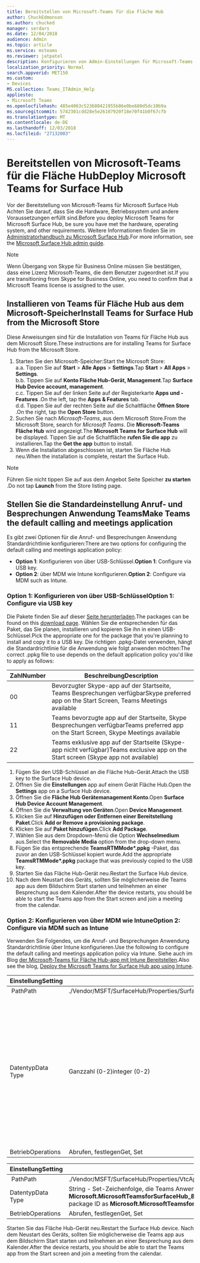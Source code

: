 ```yaml
---
title: Bereitstellen von Microsoft-Teams für die Fläche Hub
author: ChuckEdmonson
ms.author: chucked
manager: serdars
ms.date: 12/04/2018
audience: Admin
ms.topic: article
ms.service: msteams
ms.reviewer: jatpatel
description: Konfigurieren von Admin-Einstellungen für Microsoft-Teams für Fläche Hub.
localization_priority: Normal
search.appverid: MET150
ms.custom:
- Devices
MS.collection: Teams_ITAdmin_Help
appliesto:
- Microsoft Teams
ms.openlocfilehash: 485e4063c523608421955b86e0be680d5dc10b9a
ms.sourcegitcommit: 5742301cdd28e5e26107920f18e70f41b0f67cfb
ms.translationtype: MT
ms.contentlocale: de-DE
ms.lasthandoff: 12/03/2018
ms.locfileid: "27132003"
---
```

<a name="deploy-microsoft-teams-for-surface-hub"></a><span data-ttu-id="dca7e-103">Bereitstellen von Microsoft-Teams für die Fläche Hub</span><span class="sxs-lookup"><span data-stu-id="dca7e-103">Deploy Microsoft Teams for Surface Hub</span></span>
======================================

<span data-ttu-id="dca7e-104">Vor der Bereitstellung von Microsoft-Teams für Microsoft Surface Hub Achten Sie darauf, dass Sie die Hardware, Betriebssystem und andere Voraussetzungen erfüllt sind.</span><span class="sxs-lookup"><span data-stu-id="dca7e-104">Before you deploy Microsoft Teams for Microsoft Surface Hub, be sure you have met the hardware, operating system, and other requirements.</span></span> <span data-ttu-id="dca7e-105">Weitere Informationen finden Sie im [Administratorhandbuch zu Microsoft Surface Hub](https://docs.microsoft.com/surface-hub/).</span><span class="sxs-lookup"><span data-stu-id="dca7e-105">For more information, see the [Microsoft Surface Hub admin guide](https://docs.microsoft.com/surface-hub/).</span></span>

> [!NOTE]
> <span data-ttu-id="dca7e-106">Wenn Übergang von Skype für Business Online müssen Sie bestätigen, dass eine Lizenz Microsoft-Teams, die dem Benutzer zugeordnet ist.</span><span class="sxs-lookup"><span data-stu-id="dca7e-106">If you are transitioning from Skype for Business Online, you need to confirm that a Microsoft Teams license is assigned to the user.</span></span>

## <a name="install-teams-for-surface-hub-from-the-microsoft-store"></a><span data-ttu-id="dca7e-107">Installieren von Teams für Fläche Hub aus dem Microsoft-Speicher</span><span class="sxs-lookup"><span data-stu-id="dca7e-107">Install Teams for Surface Hub from the Microsoft Store</span></span> 

<span data-ttu-id="dca7e-108">Diese Anweisungen sind für die Installation von Teams für Fläche Hub aus dem Microsoft Store.</span><span class="sxs-lookup"><span data-stu-id="dca7e-108">These instructions are for installing Teams for Surface Hub from the Microsoft Store.</span></span> 
 
1. <span data-ttu-id="dca7e-109">Starten Sie den Microsoft-Speicher:</span><span class="sxs-lookup"><span data-stu-id="dca7e-109">Start the Microsoft Store:</span></span><br>
   <span data-ttu-id="dca7e-110">a.</span><span class="sxs-lookup"><span data-stu-id="dca7e-110">a.</span></span> <span data-ttu-id="dca7e-111">Tippen Sie auf **Start** > **Alle Apps** > **Settings**.</span><span class="sxs-lookup"><span data-stu-id="dca7e-111">Tap **Start** > **All Apps** > **Settings**.</span></span><br> <span data-ttu-id="dca7e-112">b.</span><span class="sxs-lookup"><span data-stu-id="dca7e-112">b.</span></span> <span data-ttu-id="dca7e-113">Tippen Sie auf **Konto Fläche Hub-Gerät, Management**.</span><span class="sxs-lookup"><span data-stu-id="dca7e-113">Tap **Surface Hub Device account, management**.</span></span><br>
   <span data-ttu-id="dca7e-114">c.</span><span class="sxs-lookup"><span data-stu-id="dca7e-114">c.</span></span> <span data-ttu-id="dca7e-115">Tippen Sie auf der linken Seite auf der Registerkarte **Apps und -Features** .</span><span class="sxs-lookup"><span data-stu-id="dca7e-115">On the left, tap the **Apps & Features** tab.</span></span><br> <span data-ttu-id="dca7e-116">d.</span><span class="sxs-lookup"><span data-stu-id="dca7e-116">d.</span></span> <span data-ttu-id="dca7e-117">Tippen Sie auf der rechten Seite auf die Schaltfläche **Öffnen Store** .</span><span class="sxs-lookup"><span data-stu-id="dca7e-117">On the right, tap the **Open Store** button.</span></span> 
2. <span data-ttu-id="dca7e-118">Suchen Sie nach *Microsoft-Teams*, aus dem Microsoft Store.</span><span class="sxs-lookup"><span data-stu-id="dca7e-118">From the Microsoft Store, search for *Microsoft Teams*.</span></span> <span data-ttu-id="dca7e-119">Die **Microsoft-Teams Fläche Hub** wird angezeigt.</span><span class="sxs-lookup"><span data-stu-id="dca7e-119">The **Microsoft Teams for Surface Hub** will be displayed.</span></span> <span data-ttu-id="dca7e-120">Tippen Sie auf die Schaltfläche **rufen Sie die app** zu installieren.</span><span class="sxs-lookup"><span data-stu-id="dca7e-120">Tap the **Get the app** button to install.</span></span>  
3. <span data-ttu-id="dca7e-121">Wenn die Installation abgeschlossen ist, starten Sie Fläche Hub neu.</span><span class="sxs-lookup"><span data-stu-id="dca7e-121">When the installation is complete, restart the Surface Hub.</span></span> 

> [!NOTE]
> <span data-ttu-id="dca7e-122">Führen Sie nicht tippen Sie auf aus dem Angebot Seite Speicher **zu starten** .</span><span class="sxs-lookup"><span data-stu-id="dca7e-122">Do not tap **Launch** from the Store listing page.</span></span>

## <a name="make-teams-the-default-calling-and-meetings-application"></a><span data-ttu-id="dca7e-123">Stellen Sie die Standardeinstellung Anruf- und Besprechungen Anwendung Teams</span><span class="sxs-lookup"><span data-stu-id="dca7e-123">Make Teams the default calling and meetings application</span></span>
 
<span data-ttu-id="dca7e-124">Es gibt zwei Optionen für die Anruf- und Besprechungen Anwendung Standardrichtlinie konfigurieren:</span><span class="sxs-lookup"><span data-stu-id="dca7e-124">There are two options for configuring the default calling and meetings application policy:</span></span> 

- <span data-ttu-id="dca7e-125">**Option 1**: Konfigurieren von über USB-Schlüssel.</span><span class="sxs-lookup"><span data-stu-id="dca7e-125">**Option 1**: Configure via USB key.</span></span> 
- <span data-ttu-id="dca7e-126">**Option 2**: über MDM wie Intune konfigurieren.</span><span class="sxs-lookup"><span data-stu-id="dca7e-126">**Option 2**: Configure via MDM such as Intune.</span></span>
 
### <a name="option-1-configure-via-usb-key"></a><span data-ttu-id="dca7e-127">Option 1: Konfigurieren von über USB-Schlüssel</span><span class="sxs-lookup"><span data-stu-id="dca7e-127">Option 1: Configure via USB key</span></span> 
 
<span data-ttu-id="dca7e-128">Die Pakete finden Sie auf dieser [Seite herunterladen](https://1drv.ms/f/s!ArcnbnREun0Vnp9Wps9MlWB-UJZw3g).</span><span class="sxs-lookup"><span data-stu-id="dca7e-128">The packages can be found on this [download page](https://1drv.ms/f/s!ArcnbnREun0Vnp9Wps9MlWB-UJZw3g).</span></span> <span data-ttu-id="dca7e-129">Wählen Sie die entsprechenden für das Paket, das Sie planen, installieren und kopieren Sie ihn in einen USB-Schlüssel.</span><span class="sxs-lookup"><span data-stu-id="dca7e-129">Pick the appropriate one for the package that you're planning to install and copy it to a USB key.</span></span> <span data-ttu-id="dca7e-130">Die richtigen .ppkg-Datei verwenden, hängt die Standardrichtlinie für die Anwendung wie folgt anwenden möchten:</span><span class="sxs-lookup"><span data-stu-id="dca7e-130">The correct .ppkg file to use depends on the default application policy you'd like to apply as follows:</span></span> 

|<span data-ttu-id="dca7e-131">Zahl</span><span class="sxs-lookup"><span data-stu-id="dca7e-131">Number</span></span>  |<span data-ttu-id="dca7e-132">Beschreibung</span><span class="sxs-lookup"><span data-stu-id="dca7e-132">Description</span></span>  |
|---------|---------|
|<span data-ttu-id="dca7e-133">0</span><span class="sxs-lookup"><span data-stu-id="dca7e-133">0</span></span>     | <span data-ttu-id="dca7e-134">Bevorzugter Skype-app auf der Startseite, Teams Besprechungen verfügbar</span><span class="sxs-lookup"><span data-stu-id="dca7e-134">Skype preferred app on the Start Screen, Teams Meetings available</span></span>        |
|<span data-ttu-id="dca7e-135">1</span><span class="sxs-lookup"><span data-stu-id="dca7e-135">1</span></span>     | <span data-ttu-id="dca7e-136">Teams bevorzugte app auf der Startseite, Skype Besprechungen verfügbar</span><span class="sxs-lookup"><span data-stu-id="dca7e-136">Teams preferred app on the Start Screen, Skype Meetings available</span></span>        |
|<span data-ttu-id="dca7e-137">2</span><span class="sxs-lookup"><span data-stu-id="dca7e-137">2</span></span>     | <span data-ttu-id="dca7e-138">Teams exklusive app auf der Startseite (Skype-app nicht verfügbar)</span><span class="sxs-lookup"><span data-stu-id="dca7e-138">Teams exclusive app on the Start screen (Skype app not available)</span></span>        |
 
1. <span data-ttu-id="dca7e-139">Fügen Sie den USB-Schlüssel an die Fläche Hub-Gerät.</span><span class="sxs-lookup"><span data-stu-id="dca7e-139">Attach the USB key to the Surface Hub device.</span></span> 
2. <span data-ttu-id="dca7e-140">Öffnen Sie die **Einstellungen** app auf einem Gerät Fläche Hub.</span><span class="sxs-lookup"><span data-stu-id="dca7e-140">Open the **Settings** app on a Surface Hub device.</span></span> 
3. <span data-ttu-id="dca7e-141">Öffnen Sie die **Fläche Hub Gerätemanagement Konto**.</span><span class="sxs-lookup"><span data-stu-id="dca7e-141">Open **Surface Hub Device Account Management**.</span></span>
4. <span data-ttu-id="dca7e-142">Öffnen Sie die **Verwaltung von Geräten**.</span><span class="sxs-lookup"><span data-stu-id="dca7e-142">Open **Device Management**.</span></span> 
5. <span data-ttu-id="dca7e-143">Klicken Sie auf **Hinzufügen oder Entfernen einer Bereitstellung Paket**.</span><span class="sxs-lookup"><span data-stu-id="dca7e-143">Click **Add or Remove a provisioning package**.</span></span> 
6. <span data-ttu-id="dca7e-144">Klicken Sie auf **Paket hinzufügen**.</span><span class="sxs-lookup"><span data-stu-id="dca7e-144">Click **Add Package**.</span></span>
7. <span data-ttu-id="dca7e-145">Wählen Sie aus dem Dropdown-Menü die Option **Wechselmedium** aus.</span><span class="sxs-lookup"><span data-stu-id="dca7e-145">Select the **Removable Media** option from the drop-down menu.</span></span> 
8. <span data-ttu-id="dca7e-146">Fügen Sie das entsprechende <strong>TeamsRTMMode\*.ppkg</strong> -Paket, das zuvor an den USB-Schlüssel kopiert wurde.</span><span class="sxs-lookup"><span data-stu-id="dca7e-146">Add the appropriate <strong>TeamsRTMMode\*.ppkg</strong> package that was previously copied to the USB key.</span></span> 
9. <span data-ttu-id="dca7e-147">Starten Sie das Fläche Hub-Gerät neu.</span><span class="sxs-lookup"><span data-stu-id="dca7e-147">Restart the Surface Hub device.</span></span> 
10. <span data-ttu-id="dca7e-148">Nach dem Neustart des Geräts, sollten Sie möglicherweise die Teams app aus dem Bildschirm Start starten und teilnehmen an einer Besprechung aus dem Kalender.</span><span class="sxs-lookup"><span data-stu-id="dca7e-148">After the device restarts, you should be able to start the Teams app from the Start screen and join a meeting from the calendar.</span></span> 

### <a name="option-2-configure-via-mdm-such-as-intune"></a><span data-ttu-id="dca7e-149">Option 2: Konfigurieren von über MDM wie Intune</span><span class="sxs-lookup"><span data-stu-id="dca7e-149">Option 2: Configure via MDM such as Intune</span></span> 

<span data-ttu-id="dca7e-150">Verwenden Sie Folgendes, um die Anruf- und Besprechungen Anwendung Standardrichtlinie über Intune konfigurieren.</span><span class="sxs-lookup"><span data-stu-id="dca7e-150">Use the following to configure the default calling and meetings application policy via Intune.</span></span> <span data-ttu-id="dca7e-151">Siehe auch im Blog [der Microsoft-Teams für Fläche Hub-app mit Intune Bereitstellen](https://blogs.technet.microsoft.com/y0av/2018/07/16/97/).</span><span class="sxs-lookup"><span data-stu-id="dca7e-151">Also see the blog, [Deploy the Microsoft Teams for Surface Hub app using Intune](https://blogs.technet.microsoft.com/y0av/2018/07/16/97/).</span></span>

|<span data-ttu-id="dca7e-152">Einstellung</span><span class="sxs-lookup"><span data-stu-id="dca7e-152">Setting</span></span>   |<span data-ttu-id="dca7e-153">Wert</span><span class="sxs-lookup"><span data-stu-id="dca7e-153">Value</span></span>    |<span data-ttu-id="dca7e-154">Beschreibung</span><span class="sxs-lookup"><span data-stu-id="dca7e-154">Description</span></span>    |
|----------|---------|---------|
|<span data-ttu-id="dca7e-155"> Path</span><span class="sxs-lookup"><span data-stu-id="dca7e-155">Path</span></span>      | <span data-ttu-id="dca7e-156">./Vendor/MSFT/SurfaceHub/Properties/SurfaceHubMeetingMode</span><span class="sxs-lookup"><span data-stu-id="dca7e-156">./Vendor/MSFT/SurfaceHub/Properties/SurfaceHubMeetingMode</span></span>        |
|<span data-ttu-id="dca7e-157">Datentyp</span><span class="sxs-lookup"><span data-stu-id="dca7e-157">Data Type</span></span> | <span data-ttu-id="dca7e-158">Ganzzahl (0-2)</span><span class="sxs-lookup"><span data-stu-id="dca7e-158">integer (0-2)</span></span>   |<span data-ttu-id="dca7e-159">0 – bevorzugte Skype-app auf der Startseite, Teams Besprechungen verfügbar</span><span class="sxs-lookup"><span data-stu-id="dca7e-159">0 - Skype preferred app on the Start Screen, Teams Meetings available</span></span><br><span data-ttu-id="dca7e-160">1 – Teams bevorzugte app auf der Startseite, Skype Besprechungen verfügbar</span><span class="sxs-lookup"><span data-stu-id="dca7e-160">1 - Teams preferred app on the Start Screen, Skype Meetings available</span></span><br><span data-ttu-id="dca7e-161">2 - Teams exklusive app auf der Startseite (Skype-app nicht verfügbar)</span><span class="sxs-lookup"><span data-stu-id="dca7e-161">2 - Teams exclusive app on the Start screen (Skype app not available)</span></span> |
|<span data-ttu-id="dca7e-162">Betrieb</span><span class="sxs-lookup"><span data-stu-id="dca7e-162">Operations</span></span>| <span data-ttu-id="dca7e-163">Abrufen, festlegen</span><span class="sxs-lookup"><span data-stu-id="dca7e-163">Get, Set</span></span>        |

|<span data-ttu-id="dca7e-164">Einstellung</span><span class="sxs-lookup"><span data-stu-id="dca7e-164">Setting</span></span>   |<span data-ttu-id="dca7e-165">Wert</span><span class="sxs-lookup"><span data-stu-id="dca7e-165">Value</span></span>    |
|----------|---------|
|<span data-ttu-id="dca7e-166"> Path</span><span class="sxs-lookup"><span data-stu-id="dca7e-166">Path</span></span>      | <span data-ttu-id="dca7e-167">./Vendor/MSFT/SurfaceHub/Properties/VtcAppPackageId</span><span class="sxs-lookup"><span data-stu-id="dca7e-167">./Vendor/MSFT/SurfaceHub/Properties/VtcAppPackageId</span></span>        |
|<span data-ttu-id="dca7e-168">Datentyp</span><span class="sxs-lookup"><span data-stu-id="dca7e-168">Data Type</span></span> | <span data-ttu-id="dca7e-169">String - Set-Zeichenfolge, die Teams Anwendungspaket-ID als **Microsoft.MicrosoftTeamsforSurfaceHub_8wekyb3d8bbwe! Teams**</span><span class="sxs-lookup"><span data-stu-id="dca7e-169">string - set string to Teams application package ID as **Microsoft.MicrosoftTeamsforSurfaceHub_8wekyb3d8bbwe!Teams**</span></span> |
|<span data-ttu-id="dca7e-170">Betrieb</span><span class="sxs-lookup"><span data-stu-id="dca7e-170">Operations</span></span>| <span data-ttu-id="dca7e-171">Abrufen, festlegen</span><span class="sxs-lookup"><span data-stu-id="dca7e-171">Get, Set</span></span>        |

<span data-ttu-id="dca7e-172">Starten Sie das Fläche Hub-Gerät neu.</span><span class="sxs-lookup"><span data-stu-id="dca7e-172">Restart the Surface Hub device.</span></span> <span data-ttu-id="dca7e-173">Nach dem Neustart des Geräts, sollten Sie möglicherweise die Teams app aus dem Bildschirm Start starten und teilnehmen an einer Besprechung aus dem Kalender.</span><span class="sxs-lookup"><span data-stu-id="dca7e-173">After the device restarts, you should be able to start the Teams app from the Start screen and join a meeting from the calendar.</span></span>

